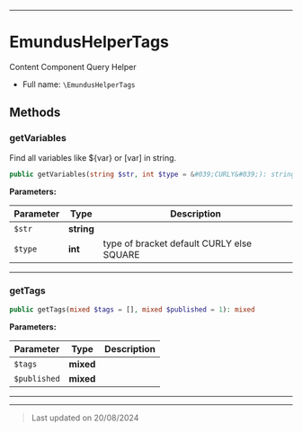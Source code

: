 ***

# EmundusHelperTags

Content Component Query Helper



* Full name: `\EmundusHelperTags`




## Methods


### getVariables

Find all variables like ${var} or [var] in string.

```php
public getVariables(string $str, int $type = &#039;CURLY&#039;): string[]
```








**Parameters:**

| Parameter | Type | Description |
|-----------|------|-------------|
| `$str` | **string** |  |
| `$type` | **int** | type of bracket default CURLY else SQUARE |






***

### getTags



```php
public getTags(mixed $tags = [], mixed $published = 1): mixed
```








**Parameters:**

| Parameter | Type | Description |
|-----------|------|-------------|
| `$tags` | **mixed** |  |
| `$published` | **mixed** |  |






***


***
> Last updated on 20/08/2024
